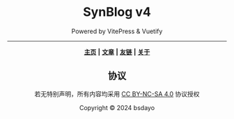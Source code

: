 <div align="center">

# SynBlog v4

Powered by VitePress & Vuetify

---

**[主页](https://bsdayo.moe/)**
**|**
**[文章](https://bsdayo.moe/posts/)**
**|**
**[友链](https://bsdayo.moe/links/)**
**|**
**[关于](https://bsdayo.moe/about/)**

## 协议

若无特别声明，所有内容均采用 [CC BY-NC-SA 4.0](https://creativecommons.org/licenses/by-nc-sa/4.0/deed.zh-hans) 协议授权

Copyright © 2024 bsdayo

</div>